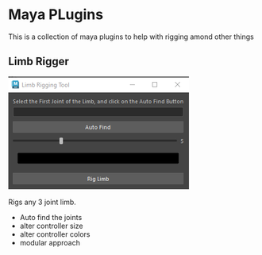# Maya PLugins

This is a collection of maya plugins to help with rigging amond other things

## Limb Rigger

<img src="Assets/LimbRigger.png">

Rigs any 3 joint limb.
* Auto find the joints
* alter controller size
* alter controller colors
* modular approach 